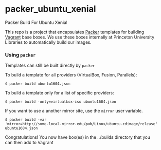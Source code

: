 # packer_ubuntu_xenial
Packer Build For Ubuntu Xenial

This repo is a project that encapsulates [Packer](https://www.packer.io/) templates for building
[Vagrant](https://www.vagrantup.com/) base boxes. We use these boxes internally at Princeton University Libraries to automatically build our images.

### Using `packer`

Templates can still be built directly by `packer`

To build a template for all providers (VirtualBox, Fusion, Parallels):

    $ packer build ubuntu1604.json

To build a template only for a list of specific providers:

    $ packer build -only=virtualbox-iso ubuntu1604.json

If you want to use a another mirror site, use the `mirror` user variable.

    $ packer build -var 'mirror=http://some.local.mirror.edu/pub/Linux/ubuntu-cdimage/release' ubuntu1604.json

Congratulations! You now have box(es) in the ../builds directory that you can then add to Vagrant

